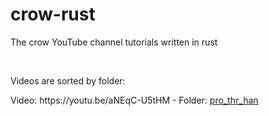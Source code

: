 # crow-rust
The crow YouTube channel tutorials written in rust

<br>
<p>Videos are sorted by folder:<p>
<p>Video: https://youtu.be/aNEqC-U5tHM - Folder: <a href="https://github.com/Kempeter/crow-rust/tree/main/srcn">pro_thr_han</a><p>
